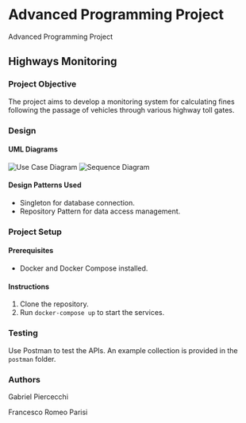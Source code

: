 # Advanced Programming Project
Advanced Programming Project

## Highways Monitoring

### Project Objective

The project aims to develop a monitoring system for calculating fines following the passage of vehicles through various highway toll gates.

### Design

#### UML Diagrams

![Use Case Diagram](./diagrams/use_case_diagram.png)
![Sequence Diagram](./diagrams/sequence_diagram.png)

#### Design Patterns Used

- Singleton for database connection.
- Repository Pattern for data access management.

### Project Setup

#### Prerequisites

- Docker and Docker Compose installed.

#### Instructions

1. Clone the repository.
2. Run `docker-compose up` to start the services.

### Testing

Use Postman to test the APIs. An example collection is provided in the `postman` folder.

### Authors

Gabriel Piercecchi

Francesco Romeo Parisi